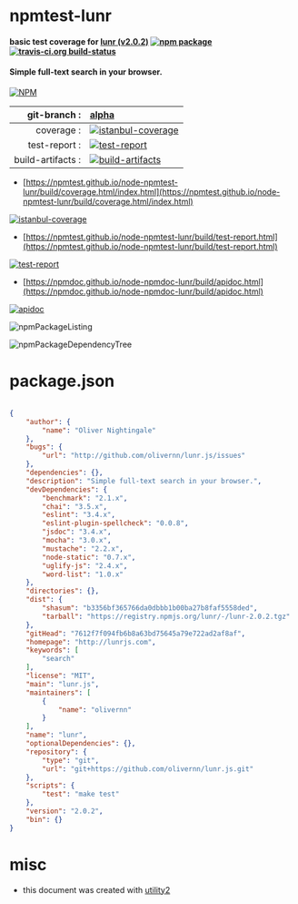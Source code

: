 # npmtest-lunr

#### basic test coverage for  [lunr (v2.0.2)](http://lunrjs.com)  [![npm package](https://img.shields.io/npm/v/npmtest-lunr.svg?style=flat-square)](https://www.npmjs.org/package/npmtest-lunr) [![travis-ci.org build-status](https://api.travis-ci.org/npmtest/node-npmtest-lunr.svg)](https://travis-ci.org/npmtest/node-npmtest-lunr)

#### Simple full-text search in your browser.

[![NPM](https://nodei.co/npm/lunr.png?downloads=true&downloadRank=true&stars=true)](https://www.npmjs.com/package/lunr)

| git-branch : | [alpha](https://github.com/npmtest/node-npmtest-lunr/tree/alpha)|
|--:|:--|
| coverage : | [![istanbul-coverage](https://npmtest.github.io/node-npmtest-lunr/build/coverage.badge.svg)](https://npmtest.github.io/node-npmtest-lunr/build/coverage.html/index.html)|
| test-report : | [![test-report](https://npmtest.github.io/node-npmtest-lunr/build/test-report.badge.svg)](https://npmtest.github.io/node-npmtest-lunr/build/test-report.html)|
| build-artifacts : | [![build-artifacts](https://npmtest.github.io/node-npmtest-lunr/glyphicons_144_folder_open.png)](https://github.com/npmtest/node-npmtest-lunr/tree/gh-pages/build)|

- [https://npmtest.github.io/node-npmtest-lunr/build/coverage.html/index.html](https://npmtest.github.io/node-npmtest-lunr/build/coverage.html/index.html)

[![istanbul-coverage](https://npmtest.github.io/node-npmtest-lunr/build/screenCapture.buildCi.browser.%252Ftmp%252Fbuild%252Fcoverage.lib.html.png)](https://npmtest.github.io/node-npmtest-lunr/build/coverage.html/index.html)

- [https://npmtest.github.io/node-npmtest-lunr/build/test-report.html](https://npmtest.github.io/node-npmtest-lunr/build/test-report.html)

[![test-report](https://npmtest.github.io/node-npmtest-lunr/build/screenCapture.buildCi.browser.%252Ftmp%252Fbuild%252Ftest-report.html.png)](https://npmtest.github.io/node-npmtest-lunr/build/test-report.html)

- [https://npmdoc.github.io/node-npmdoc-lunr/build/apidoc.html](https://npmdoc.github.io/node-npmdoc-lunr/build/apidoc.html)

[![apidoc](https://npmdoc.github.io/node-npmdoc-lunr/build/screenCapture.buildCi.browser.%252Ftmp%252Fbuild%252Fapidoc.html.png)](https://npmdoc.github.io/node-npmdoc-lunr/build/apidoc.html)

![npmPackageListing](https://npmtest.github.io/node-npmtest-lunr/build/screenCapture.npmPackageListing.svg)

![npmPackageDependencyTree](https://npmtest.github.io/node-npmtest-lunr/build/screenCapture.npmPackageDependencyTree.svg)



# package.json

```json

{
    "author": {
        "name": "Oliver Nightingale"
    },
    "bugs": {
        "url": "http://github.com/olivernn/lunr.js/issues"
    },
    "dependencies": {},
    "description": "Simple full-text search in your browser.",
    "devDependencies": {
        "benchmark": "2.1.x",
        "chai": "3.5.x",
        "eslint": "3.4.x",
        "eslint-plugin-spellcheck": "0.0.8",
        "jsdoc": "3.4.x",
        "mocha": "3.0.x",
        "mustache": "2.2.x",
        "node-static": "0.7.x",
        "uglify-js": "2.4.x",
        "word-list": "1.0.x"
    },
    "directories": {},
    "dist": {
        "shasum": "b3356bf365766da0dbbb1b00ba27b8faf5558ded",
        "tarball": "https://registry.npmjs.org/lunr/-/lunr-2.0.2.tgz"
    },
    "gitHead": "7612f7f094fb6b8a63bd75645a79e722ad2af8af",
    "homepage": "http://lunrjs.com",
    "keywords": [
        "search"
    ],
    "license": "MIT",
    "main": "lunr.js",
    "maintainers": [
        {
            "name": "olivernn"
        }
    ],
    "name": "lunr",
    "optionalDependencies": {},
    "repository": {
        "type": "git",
        "url": "git+https://github.com/olivernn/lunr.js.git"
    },
    "scripts": {
        "test": "make test"
    },
    "version": "2.0.2",
    "bin": {}
}
```



# misc
- this document was created with [utility2](https://github.com/kaizhu256/node-utility2)
